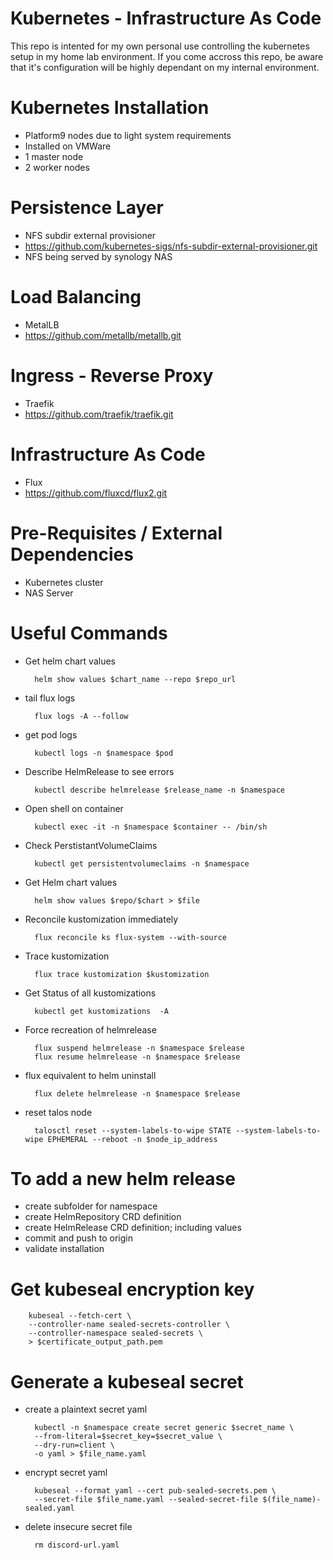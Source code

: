 # Kubernetes - Infrastructure As Code

This repo is intented for my own personal use controlling the kubernetes setup in my home lab environment. If you come accross this repo, be aware that it's configuration will be highly dependant on my internal environment.


# Kubernetes Installation
- Platform9 nodes due to light system requirements
- Installed on VMWare
- 1 master node
- 2 worker nodes


# Persistence Layer
- NFS subdir external provisioner
- https://github.com/kubernetes-sigs/nfs-subdir-external-provisioner.git
- NFS being served by synology NAS


# Load Balancing
- MetalLB
- https://github.com/metallb/metallb.git


# Ingress - Reverse Proxy
- Traefik
- https://github.com/traefik/traefik.git


# Infrastructure As Code
- Flux
- https://github.com/fluxcd/flux2.git


# Pre-Requisites / External Dependencies
- Kubernetes cluster
- NAS Server


# Useful Commands
- Get helm chart values

        helm show values $chart_name --repo $repo_url

- tail flux logs

        flux logs -A --follow

- get pod logs

        kubectl logs -n $namespace $pod

- Describe HelmRelease to see errors

        kubectl describe helmrelease $release_name -n $namespace

- Open shell on container

        kubectl exec -it -n $namespace $container -- /bin/sh

- Check PerstistantVolumeClaims

        kubectl get persistentvolumeclaims -n $namespace

- Get Helm chart values

        helm show values $repo/$chart > $file

- Reconcile kustomization immediately

        flux reconcile ks flux-system --with-source       

- Trace kustomization

        flux trace kustomization $kustomization

- Get Status of all kustomizations

        kubectl get kustomizations  -A

- Force recreation of helmrelease

        flux suspend helmrelease -n $namespace $release
        flux resume helmrelease -n $namespace $release

- flux equivalent to helm uninstall

        flux delete helmrelease -n $namespace $release

- reset talos node

        talosctl reset --system-labels-to-wipe STATE --system-labels-to-wipe EPHEMERAL --reboot -n $node_ip_address

# To add a new helm release
- create subfolder for namespace
- create HelmRepository CRD definition
- create HelmRelease CRD definition; including values
- commit and push to origin
- validate installation


# Get kubeseal encryption key

        kubeseal --fetch-cert \
        --controller-name sealed-secrets-controller \
        --controller-namespace sealed-secrets \
        > $certificate_output_path.pem


# Generate a kubeseal secret
- create a plaintext secret yaml 

        kubectl -n $namespace create secret generic $secret_name \
        --from-literal=$secret_key=$secret_value \
        --dry-run=client \
        -o yaml > $file_name.yaml

- encrypt secret yaml

        kubeseal --format yaml --cert pub-sealed-secrets.pem \
        --secret-file $file_name.yaml --sealed-secret-file $(file_name)-sealed.yaml

- delete insecure secret file

        rm discord-url.yaml
